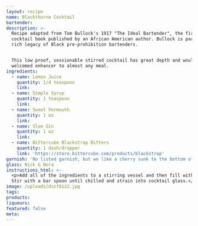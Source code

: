 ```yaml
---
layout: recipe
name: Blackthorne Cocktail
bartender:
description: >-
  Recipe adapted from Tom Bullock's 1917 "The Ideal Bartender", the first
  cocktail book published by an African American author. Bullock is part of a
  rich legacy of Black pre-prohibition bartenders. 


  This low proof, sessionable stirred cocktail has great depth and would be a
  welcomed enhancer to almost any meal.
ingredients:
  - name: Lemon Juice
    quantity: 1/4 teaspoon
    link:
  - name: Simple Syrup
    quantity: 1 teaspoon
    link:
  - name: Sweet Vermouth
    quantity: 1 oz
    link:
  - name: Sloe Gin
    quantity: 1 oz
    link:
  - name: Bittercube Blackstrap Bitters
    quantity: 1 dash/dropper
    link: 'https://store.bittercube.com/products/blackstrap'
garnish: 'No listed garnish, but we like a cherry sunk to the bottom of the glass'
glass: Nick & Nora
instructions_html: >-
  <p>Add all of the ingredients to a stirring vessel and then fill with ice.
  Stir with a bar spoon until chilled and strain into cocktail glass.</p>
image: /uploads/dscf0122.jpg
tags:
products:
liqueurs:
featured: false
meta:
---
```



